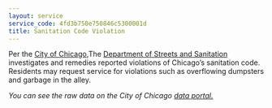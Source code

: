 ```yaml
---
layout: service
service_code: 4fd3b750e750846c5300001d
title: Sanitation Code Violation
---
```


Per the [City of Chicago](https://data.cityofchicago.org/Service-Requests/311-Service-Requests-Sanitation-Code-Complaints/me59-5fac#expand),The [Department of Streets and Sanitation](http://www.cityofchicago.org/city/en/depts/streets.html) investigates and remedies reported violations of Chicago’s sanitation code. Residents may request service for violations such as overflowing dumpsters and garbage in the alley.

_You can see the raw data on the City of Chicago [data portal.](https://data.cityofchicago.org/Service-Requests/311-Service-Requests-Sanitation-Code-Complaints/me59-5fac#expand)_
